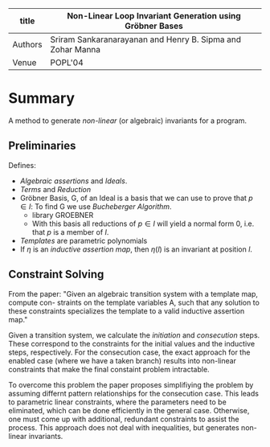 | title   | Non-Linear Loop Invariant Generation using Gröbner Bases     | 
|---------|--------------------------------------------------------------| 
| Authors | Sriram Sankaranarayanan and Henry B. Sipma and Zohar Manna   | 
| Venue   | POPL'04                                                      |


# Summary
A method to generate *non-linear* (or algebraic) invariants for a program.

## Preliminaries
Defines:

* *Algebraic assertions* and *Ideals*.
* *Terms* and *Reduction*
* Gröbner Basis, G, of an Ideal is a basis that we can use to prove
  that $p \in I$: To find G we use *Bucheberger Algorithm*.
  - library GROEBNER
  - With this basis all reductions of $p\in I$ will yield a normal form 0, i.e.
	that $p$ is a member of $I$.
* *Templates* are parametric polynomials
* If $\eta$ is an *inductive assertion map*, then $\eta(l)$ is an invariant at
  position $l$.


## Constraint Solving

From the paper: "Given an algebraic transition system with a template map, compute con-
straints on the template variables A, such that any solution to these
constraints specializes the template to a valid inductive assertion
map."


Given a transition system, we calculate the *initiation* and
*consecution* steps.  These correspond to the constraints for the
initial values and the inductive steps, respectively.
For the consecution case, the exact approach for the enabled case
(where we have a taken branch) results into non-linear constraints 
that make the final constaint problem intractable.

To overcome this problem the paper proposes simplifiying the
problem by assuming differnt pattern relationships for the
consecution case. 
This leads to parametric linear constraints, where the parameters need to
be eliminated, which can be done efficiently in the general case.
Otherwise, one must come up with additional, redundant constraints
to assist the process.
This approach does not deal with inequalities, but generates non-linear
invariants.
